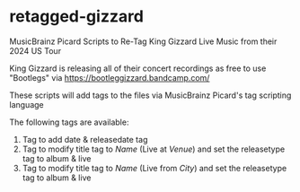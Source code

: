 # retagged-gizzard
MusicBrainz Picard Scripts to Re-Tag King Gizzard Live Music from their 2024 US Tour

King Gizzard is releasing all of their concert recordings as free to use "Bootlegs" via https://bootleggizzard.bandcamp.com/

These scripts will add tags to the files via MusicBrainz Picard's tag scripting language

The following tags are available:

1) Tag to add date & releasedate tag
2) Tag to modify title tag to _Name_ (Live at _Venue_) and set the releasetype tag to album & live
3) Tag to modify title tag to _Name_ (Live from _City_) and set the releasetype tag to album & live
